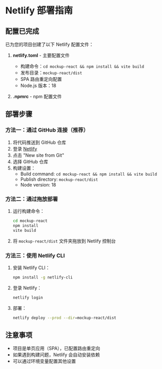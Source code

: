 # Netlify 部署指南

## 配置已完成

已为您的项目创建了以下 Netlify 配置文件：

1. **netlify.toml** - 主要配置文件
   - 构建命令：`cd mockup-react && npm install && vite build`
   - 发布目录：`mockup-react/dist`
   - SPA 路由重定向配置
   - Node.js 版本：18

2. **.npmrc** - npm 配置文件

## 部署步骤

### 方法一：通过 GitHub 连接（推荐）

1. 将代码推送到 GitHub 仓库
2. 登录 [Netlify](https://app.netlify.com)
3. 点击 "New site from Git"
4. 选择 GitHub 仓库
5. 构建设置：
   - Build command: `cd mockup-react && npm install && vite build`
   - Publish directory: `mockup-react/dist`
   - Node version: 18

### 方法二：通过拖放部署

1. 运行构建命令：
   ```bash
   cd mockup-react
   npm install
   vite build
   ```

2. 将 `mockup-react/dist` 文件夹拖放到 Netlify 控制台

### 方法三：使用 Netlify CLI

1. 安装 Netlify CLI：
   ```bash
   npm install -g netlify-cli
   ```

2. 登录 Netlify：
   ```bash
   netlify login
   ```

3. 部署：
   ```bash
   netlify deploy --prod --dir=mockup-react/dist
   ```

## 注意事项

- 项目是单页应用（SPA），已配置路由重定向
- 如果遇到构建问题，Netlify 会自动安装依赖
- 可以通过环境变量配置其他设置